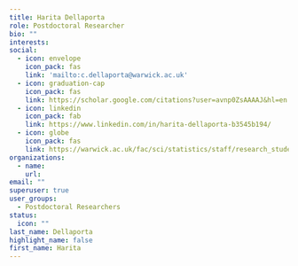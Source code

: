 ```yaml
---
title: Harita Dellaporta
role: Postdoctoral Researcher
bio: ""
interests:
social:
  - icon: envelope
    icon_pack: fas
    link: 'mailto:c.dellaporta@warwick.ac.uk'
  - icon: graduation-cap
    icon_pack: fas
    link: https://scholar.google.com/citations?user=avnp0ZsAAAAJ&hl=en
  - icon: linkedin
    icon_pack: fab
    link: https://www.linkedin.com/in/harita-dellaporta-b3545b194/
  - icon: globe
    icon_pack: fas
    link: https://warwick.ac.uk/fac/sci/statistics/staff/research_students/dellaporta/
organizations:
  - name: 
    url: 
email: ""
superuser: true
user_groups:
  - Postdoctoral Researchers
status:
  icon: ""
last_name: Dellaporta
highlight_name: false
first_name: Harita
---
```

<!-- BIO

{style="text-align: justify;"} -->
